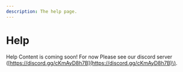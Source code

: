 ```yaml
---
description: The help page.
---
```


# Help

Help Content is coming soon! For now Please see our discord server \([https://discord.gg/cKmAyD8h7B](https://discord.gg/cKmAyD8h7B)\). 

